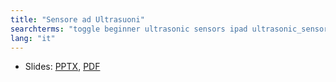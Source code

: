 ```yaml
---
title: "Sensore ad Ultrasuoni"
searchterms: "toggle beginner ultrasonic sensors ipad ultrasonic_sensor programming_app app tablet android introduction_to_ultrasonic_sensor"
lang: "it"
---
```

 <ul>
 <li class="ng-binding">Slides:
 <a href="translations/it/beginner/SensoreAgliUltrasuoni.pptx">PPTX</a>,
 <a href="translations/it/beginner/SensoreAgliUltrasuoni.pdf">PDF</a>
 
 </ul>
